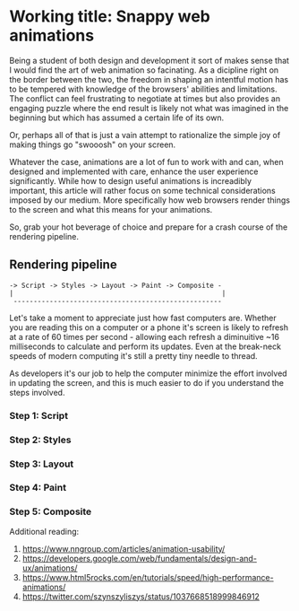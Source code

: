 # Working title: Snappy web animations

Being a student of both design and development it sort of makes sense that I would find the art of web animation so facinating. As a dicipline right on the border between the two, the freedom in shaping an intentful motion has to be tempered with knowledge of the browsers' abilities and limitations. The conflict can feel frustrating to negotiate at times but also provides an engaging puzzle where the end result is likely not what was imagined in the beginning but which has assumed a certain life of its own.

Or, perhaps all of that is just a vain attempt to rationalize the simple joy of making things go "swooosh" on your screen.

Whatever the case, animations are a lot of fun to work with and can, when designed and implemented with care, enhance the user experience significantly. While how to design useful animations is increadibly important, this article will rather focus on some technical considerations imposed by our medium. More specifically how web browsers render things to the screen and what this means for your animations.

So, grab your hot beverage of choice and prepare for a crash course of the rendering pipeline.

## Rendering pipeline

```
-> Script -> Styles -> Layout -> Paint -> Composite -
|                                                    |
 ----------------------------------------------------
```

Let's take a moment to appreciate just how fast computers are. Whether you are reading this on a computer or a phone it's screen is likely to refresh at a rate of 60 times per second - allowing each refresh a diminuitive ~16 milliseconds to calculate and perform its updates. Even at the break-neck speeds of modern computing it's still a pretty tiny needle to thread.

As developers it's our job to help the computer minimize the effort involved in updating the screen, and this is much easier to do if you understand the steps involved.

### Step 1: Script

### Step 2: Styles

### Step 3: Layout

### Step 4: Paint

### Step 5: Composite

Additional reading:

1. https://www.nngroup.com/articles/animation-usability/
2. https://developers.google.com/web/fundamentals/design-and-ux/animations/
3. https://www.html5rocks.com/en/tutorials/speed/high-performance-animations/
4. https://twitter.com/szynszyliszys/status/1037668518999846912
